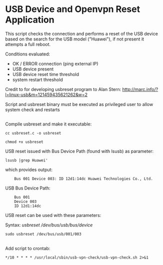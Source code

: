 
# USB Device and Openvpn Reset Application

This script checks the connection and performs a reset of the USB device based on the search for the USB model ("Huawei"), if not present it attempts a full reboot.

Conditions evaluated:
- OK / ERROR connection (ping external IP)
- USB device present
- USB device reset time threshold
- system restart threshold

Credit to for developing usbreset program to Alan Stern: http://marc.info/?l=linux-usb&m=121459435621262&w=2

Script and usbreset binary must be executed as privileged user to allow system check and restarts

##

Compile usbreset and make it executable:

`cc usbreset.c -o usbreset`

`chmod +x usbreset`

USB reset issued with Bus Device Path (found with lsusb) as parameter:


`lsusb |grep Huawei'`

   which provides output:
   
```
	Bus 001 Device 003: ID 12d1:14dc Huawei Technologies Co., Ltd. 
   ```
   
USB Bus Device Path:

```
	Bus 001
	Device 003
	ID 12d1:14dc
```

USB reset can be used with these parameters:

Syntax: *usbreset /dev/bus/usb/bus/device*

```sudo usbreset /dev/bus/usb/001/003```


##
Add script to crontab:
```
*/10 * * * * /usr/local/sbin/usb-vpn-check/usb-vpn-check.sh 2>&1
```
